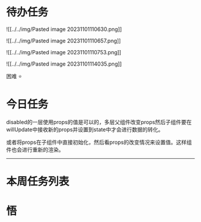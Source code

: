 # 待办任务

![[../../img/Pasted image 20231101110630.png]]


![[../../img/Pasted image 20231101110657.png]]

![[../../img/Pasted image 20231101110753.png]]

![[../../img/Pasted image 20231101114035.png]]




困难
⭐

# 今日任务
disabled的一层使用props的值是可以的，多层父组件改变props然后子组件要在willUpdate中接收新的props并设置到state中才会进行数据的转化。

或者将props在子组件中直接初始化，然后看props的改变情况来设置值。这样组件也会进行重新的渲染。




------
# 本周任务列表



# 悟